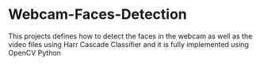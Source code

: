 # Webcam-Faces-Detection
This projects defines how to detect the faces in the webcam as well as the video files using Harr  Cascade Classifier and it is fully implemented using OpenCV Python
